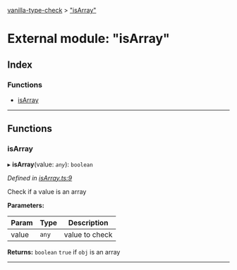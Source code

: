 [vanilla-type-check](../README.md) > ["isArray"](../modules/_isarray_.md)

# External module: "isArray"

## Index

### Functions

* [isArray](_isarray_.md#isarray)

---

## Functions

<a id="isarray"></a>

###  isArray

▸ **isArray**(value: *`any`*): `boolean`

*Defined in [isArray.ts:9](https://github.com/danikaze/npm-vanilla-type-check/blob/1e73ec3/src/isArray.ts#L9)*

Check if a value is an array

**Parameters:**

| Param | Type | Description |
| ------ | ------ | ------ |
| value | `any` |  value to check |

**Returns:** `boolean`
`true` if `obj` is an array

___

